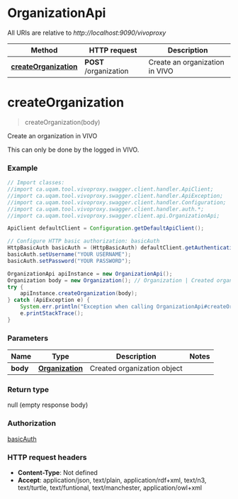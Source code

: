 # OrganizationApi

All URIs are relative to *http://localhost:9090/vivoproxy*

Method | HTTP request | Description
------------- | ------------- | -------------
[**createOrganization**](OrganizationApi.md#createOrganization) | **POST** /organization | Create an organization in VIVO


<a name="createOrganization"></a>
# **createOrganization**
> createOrganization(body)

Create an organization in VIVO

This can only be done by the logged in VIVO.

### Example
```java
// Import classes:
//import ca.uqam.tool.vivoproxy.swagger.client.handler.ApiClient;
//import ca.uqam.tool.vivoproxy.swagger.client.handler.ApiException;
//import ca.uqam.tool.vivoproxy.swagger.client.handler.Configuration;
//import ca.uqam.tool.vivoproxy.swagger.client.handler.auth.*;
//import ca.uqam.tool.vivoproxy.swagger.client.api.OrganizationApi;

ApiClient defaultClient = Configuration.getDefaultApiClient();

// Configure HTTP basic authorization: basicAuth
HttpBasicAuth basicAuth = (HttpBasicAuth) defaultClient.getAuthentication("basicAuth");
basicAuth.setUsername("YOUR USERNAME");
basicAuth.setPassword("YOUR PASSWORD");

OrganizationApi apiInstance = new OrganizationApi();
Organization body = new Organization(); // Organization | Created organization object
try {
    apiInstance.createOrganization(body);
} catch (ApiException e) {
    System.err.println("Exception when calling OrganizationApi#createOrganization");
    e.printStackTrace();
}
```

### Parameters

Name | Type | Description  | Notes
------------- | ------------- | ------------- | -------------
 **body** | [**Organization**](Organization.md)| Created organization object |

### Return type

null (empty response body)

### Authorization

[basicAuth](../README.md#basicAuth)

### HTTP request headers

 - **Content-Type**: Not defined
 - **Accept**: application/json, text/plain, application/rdf+xml, text/n3, text/turtle, text/funtional, text/manchester, application/owl+xml

